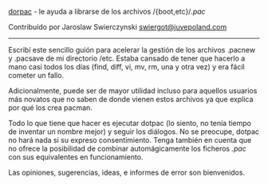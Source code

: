 [dorpac](https://aur.archlinux.org/packages.php?do_Details=1&ID=3017) - le ayuda a librarse de los archivos /{boot,etc}/*.pac*

Contribuído por Jaroslaw Swierczynski <swiergot@juvepoland.com>

* * *

Escribí este sencillo guión para acelerar la gestión de los archivos .pacnew y .pacsave de mi directorio /etc. Estaba cansado de tener que hacerlo a mano casi todos los días (find, diff, vi, mv, rm, una y otra vez) y era fácil cometer un fallo.

Adicionalmente, puede ser de mayor utilidad incluso para aquellos usuarios más novatos que no saben de donde vienen estos archivos ya que explica por qué los crea pacman.

Todo lo que tiene que hacer es ejecutar dotpac (lo siento, no tenía tiempo de inventar un nombre mejor) y seguir los diálogos. No se preocupe, dotpac no hará nada si su expreso consentimiento. Tenga también en cuenta que no ofrece la posibilidad de combinar automágicamente los ficheros *.pac* con sus equivalentes en funcionamiento.

Las opiniones, sugerencias, ideas, e informes de error son bienvenidos.